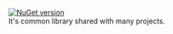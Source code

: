  [![NuGet version](https://badge.fury.io/nu/Common.Core.Net.Framework.svg)](https://badge.fury.io/nu/Common.Core.Net.Framework)
<br/>
It's common library shared with many projects. 
